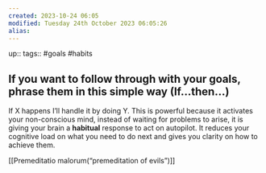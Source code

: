 ```yaml
---
created: 2023-10-24 06:05
modified: Tuesday 24th October 2023 06:05:26
alias:
---
```

up::
tags:: #goals #habits

## If you want to follow through with your goals, phrase them in this simple way (If…then...)

If X happens I’ll handle it by doing Y. This is powerful because it activates your non-conscious mind, instead of waiting for problems to arise, it is giving your brain a **habitual** response to act on autopilot.  It reduces your cognitive load on what you need to do next and gives you clarity on how to achieve them.

[[Premeditatio malorum(“premeditation of evils”)]]
